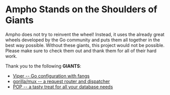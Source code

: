 # Ampho Stands on the Shoulders of Giants

Ampho does not try to reinvent the wheel! Instead, it uses the already great wheels developed by the Go community and
puts them all together in the best way possible. Without these giants, this project would not be possible. Please make
sure to check them out and thank them for all of their hard work.

Thank you to the following **GIANTS**:

* [Viper -- Go configuration with fangs](https://github.com/spf13/viper)
* [gorilla/mux -- a request router and dispatcher](https://github.com/gorilla/mux)
* [POP -- a tasty treat for all your database needs](https://github.com/gobuffalo/pop)
